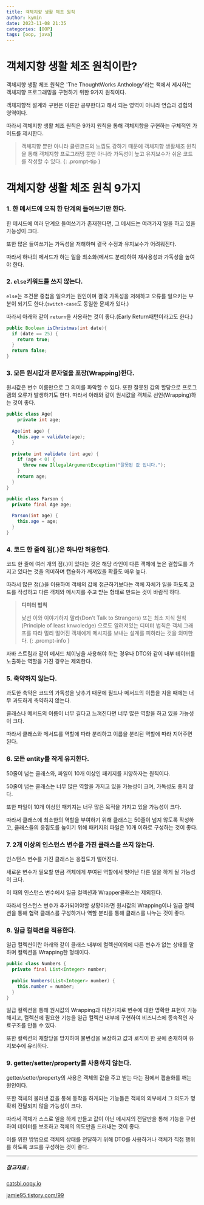 ```yaml
---
title: 객체지향 생활 체조 원칙
author: kymin
date: 2023-11-08 21:35
categories: [OOP]
tags: [oop, java]
---
```


# 

# 객체지향 생활 체조 원칙이란?

객체지향 생활 체조 원칙은 'The ThoughtWorks Anthology'라는 책에서 제시하는 객체지향 프로그래밍을 구현하기 위한 9가지 원칙이다.

객체지향적 설계와 구현은 이론만 공부한다고 해서 되는 영역이 아니라 연습과 경험의 영역이다.

따라서 객체지향 생활 체조 원칙은 9가지 원칙을 통해 객체지향을 구현하는 구체적인 가이드를 제시한다.

> 객체지향 뿐만 아니라 클린코드의 느낌도 강하기 때문에 객체지향 생활체조 원칙을 통해 객체지향 프로그래밍 뿐만 아니라 가독성이 높고 유지보수가 쉬운 코드를 작성할 수 있다. {: .prompt-tip }
>

# 객체지향 생활 체조 원칙 9가지

### 1.  **한 메서드에 오직 한 단계의 들여쓰기만 한다.**

한 메서드에 여러 단계으 들여쓰기가 존재한다면, 그 메서드는 여려가지 일을 하고 있을 가능성이 크다.

또한 많은 들여쓰기는 가독성을 저해하며 결국 수정과 유지보수가 어려워진다.

따라서 하나의 메서드가 하는 일을 최소화(메서드 분리)하여 재사용성과 가독성을 높여야 한다. 



### 2. **`else`키워드를 쓰지 않는다.**

`else`는 조건문 중첩을 일으키는 원인이며 결국 가독성을 저해하고 오류를 일으키는 부분이 되기도 한다.(`switch-case`도 동일한 문제가 있다.)

따라서 아래와 같이 `return`을 사용하는 것이 좋다.(Early Return패턴이라고도 한다.)

```java
public Boolean isChristmas(int date){
  if (date == 25) {
    return true;
  }
  return false;
}
```



### 3. **모든 원시값과 문자열을 포장(Wrapping)한다.**

원시값은 변수 이름만으로 그 의미를 파악할 수 있다. 또한 잘못된 값의 할당으로 프로그램의 오류가 발생하기도 한다. 따라서 아래와 같이 원시값을 객체로 선언(Wrapping)하는 것이 좋다.

```java
public class Age{
	private int age;
  
  Age(int age) {
    this.age = validate(age);
  }
  
  private int validate (int age) {
    if (age < 0) {
      throw new IllegalArgumentException("잘못된 값 입니다.");
    }
    return age;
  }
}
```

```java
public class Parson {
  private final Age age;
  
  Parson(int age) {
    this.age = age;
  }
}
```



### 4.  **코드 한 줄에 점(.)은 하나만 허용한다.**

코드 한 줄에 여러 개의 점(.)이 있다는 것은 해당 라인이 다른 객체에 높은 결합도를 가지고 있다는 것을 의미하며 캡슐화가 깨져있을 확률도 매우 높다.

따라서 많은 점(.)을 이용하여 객체의 값에 접근하기보다는 객체 자체가 일을 하도록 코드를 작성하고 다른 객체와 메시지를 주고 받는 형태로 만드는 것이 바람직 하다.

>**디미터 법칙**
>
>낯선 이와 이야기하지 말라(Don't Talk to Strangers) 또는 최소 지식 원칙(Principle of least knwoledge) 으로도 알려져있는 디미터 법칙은 객체 그래프를 따라 멀리 떨어진 객체에게 메시지를 보내는 설계를 피하라는 것을 의미한다. {: .prompt-info }

자바 스트림과 같이 메서드 체이닝을 사용해야 하는 경우나 DTO와 같이 내부 데이터를 노출하는 역할을 가진 경우는 제외한다.



### 5. **축약하지 않는다.**

과도한 축약은 코드의 가독성을 낮추기 때문에 필드나 메서드의 이름을 지을 때에는 너무 과도하게 축약하지 않는다.

클래스나 메서드의 이름이 너무 길다고 느껴진다면 너무 많은 역할을 하고 있을 가능성이 크다.

따라서 클래스와 메서드를 역할에 따라 분리하고 이름을 분리된 역할에 따라 지어주면 된다.



### 6. **모든 entity를 작게 유지한다.**

50줄이 넘는 클래스와, 파일이 10개 이상인 패키지를 지양하자는 원칙이다.

50줄이 넘는 클래스는 너무 많은 역할을 가지고 있을 가능성이 크며, 가독성도 좋지 않다.

또한 파일이 10개 이상인 패키지는 너무 많은 목적을 가지고 있을 가능성이 크다.

따라서 클래스에 최소한의 역할을 부여하기 위해 클래스는 50줄이 넘지 않도록 작성하고, 클래스들의 응집도를 높이기 위해 패키지의 파일은 10개 이하로 구성하는 것이 좋다.



### 7. **2개 이상의 인스턴스 변수를 가진 클래스를 쓰지 않는다.**

인스턴스 변수를 가진 클래스는 응집도가 떨어진다.

새로운 변수가 필요할 만큼 객체에게 부여된 역할에서 벗어난 다른 일을 하게 될 가능성이 크다.

이 때의 인스턴스 변수에서 일급 컬렉션과 Wrapper클래스는 제외된다.

따라서 인스턴스 변수가 추가되어야할 상황이라면 원시값의 Wrapping이나 일급 컬렉션을 통해 협력 클래스를 구성하거나 역할 분리를 통해 클래스를 나누는 것이 좋다.



### 8. **일급 컬렉션을 적용한다.**

일급 컬렉션이란 아래와 같이 클래스 내부에 컬렉션이외에 다른 변수가 없는 상태를 말하며 컬렉션을 Wrapping한 형태이다.

```java
public class Numbers {
  private final List<Integer> number;
  
  public Numbers(List<Integer> number) {
    this.number = number;
  }
}
```

일급 컬렉션을 통해 원시값의 Wrapping과 마찬가지로 변수에 대한 명확한 표현이 가능해지고, 컬렉션에 필요한 기능을 일급 컬렉션 내부에 구현하여 비즈니스에 종속적인 자료구조를 만들 수 있다.

또한 컬렉션의 재할당을 방지하여 불변성을 보장하고 값과 로직이 한 곳에 존재하여 유지보수에 유리하다.



### 9. **getter/setter/property를 사용하지 않는다.**

getter/setter/property의 사용은 객체의 값을 주고 받는 다는 점에서 캡술화를 깨는 원인이다.

또한 객체의 불러낸 값을 통해 동작을 하게되는 기능들은 객체의 외부에서 그 의도가 명확히 전달되지 않을 가능성이 크다.

따라서 객체가 스스로 일을 하게 만들고 값이 아닌 메시지의 전달만을 통해 기능을 구현하여 데이터를 보호하고 객체의 의도만을 드러내는 것이 좋다.

이를 위한 방법으로 객체의 상태를 전달하기 위해 DTO를 사용하거나 객체가 직접 행위를 하도록 코드를 구성하는 것이 좋다.



-----

##### 참고자료 :

[catsbi.oopy.io](https://catsbi.oopy.io/bf003ff6-2912-4714-8ac2-44eeb7becc93)

[jamie95.tistory.com/99](https://jamie95.tistory.com/99)

